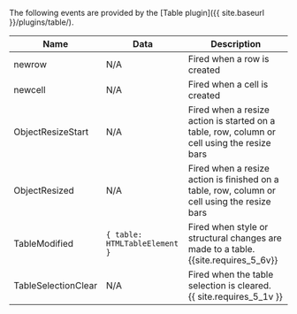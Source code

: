 The following events are provided by the [Table plugin]({{ site.baseurl }}/plugins/table/).

| Name | Data | Description |
|------| ---- | ----------- |
| newrow | N/A | Fired when a row is created |
| newcell | N/A | Fired when a cell is created |
| ObjectResizeStart | N/A | Fired when a resize action is started on a table, row, column or cell using the resize bars |
| ObjectResized | N/A | Fired when a resize action is finished on a table, row, column or cell using the resize bars |
| TableModified | `{ table: HTMLTableElement }` | Fired when style or structural changes are made to a table. <br/>{{site.requires_5_6v}} |
| TableSelectionClear | N/A  | Fired when the table selection is cleared. <br/>{{ site.requires_5_1v }} |